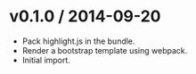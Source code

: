 v0.1.0 / 2014-09-20
==================

 * Pack highlight.js in the bundle.
 * Render a bootstrap template using webpack.
 * Initial import.
